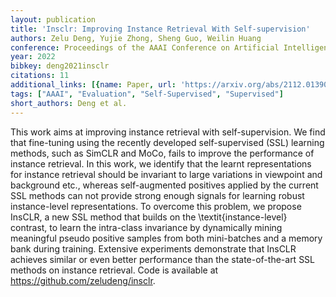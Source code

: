 ```yaml
---
layout: publication
title: 'Insclr: Improving Instance Retrieval With Self-supervision'
authors: Zelu Deng, Yujie Zhong, Sheng Guo, Weilin Huang
conference: Proceedings of the AAAI Conference on Artificial Intelligence
year: 2022
bibkey: deng2021insclr
citations: 11
additional_links: [{name: Paper, url: 'https://arxiv.org/abs/2112.01390'}]
tags: ["AAAI", "Evaluation", "Self-Supervised", "Supervised"]
short_authors: Deng et al.
---
```

This work aims at improving instance retrieval with self-supervision. We find
that fine-tuning using the recently developed self-supervised (SSL) learning
methods, such as SimCLR and MoCo, fails to improve the performance of instance
retrieval. In this work, we identify that the learnt representations for
instance retrieval should be invariant to large variations in viewpoint and
background etc., whereas self-augmented positives applied by the current SSL
methods can not provide strong enough signals for learning robust
instance-level representations. To overcome this problem, we propose InsCLR, a
new SSL method that builds on the \textit\{instance-level\} contrast, to learn
the intra-class invariance by dynamically mining meaningful pseudo positive
samples from both mini-batches and a memory bank during training. Extensive
experiments demonstrate that InsCLR achieves similar or even better performance
than the state-of-the-art SSL methods on instance retrieval. Code is available
at https://github.com/zeludeng/insclr.